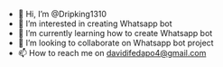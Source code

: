 - 👋 Hi, I’m @Dripking1310
- 👀 I’m interested in creating Whatsapp bot
- 🌱 I’m currently learning how to create Whatsapp bot
- 💞️ I’m looking to collaborate on Whatsapp bot project
- 📫 How to reach me on davidifedapo4@gmail.com

<!---
Dripking1310/Dripking1310 is a ✨ special ✨ repository because its `README.md` (this file) appears on your GitHub profile.
You can click the Preview link to take a look at your changes.
--->
